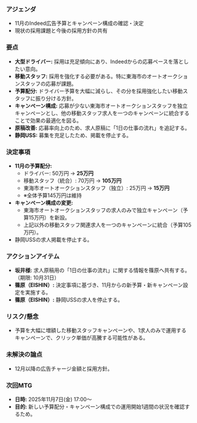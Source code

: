 ### アジェンダ
- 11月のIndeed広告予算とキャンペーン構成の確認・決定
- 現状の採用課題と今後の採用方針の共有

### 要点
- **大型ドライバー:** 採用は充足傾向にあり、Indeedからの応募ペースを落としたい意向。
- **移動スタッフ:** 採用を強化する必要がある。特に東海市のオートオークションスタッフの応募が課題。
- **予算配分:** ドライバー予算を大幅に減らし、その分を採用強化したい移動スタッフに振り分ける方針。
- **キャンペーン構成:** 応募が少ない東海市オートオークションスタッフを独立キャンペーンとし、他の移動スタッフ求人を一つのキャンペーンに統合することで効果の最適化を図る。
- **原稿改善:** 応募率向上のため、求人原稿に「1日の仕事の流れ」を追記する。
- **静岡USS:** 募集を充足したため、掲載を停止する。

### 決定事項
- **11月の予算配分:**
    - ドライバー: 50万円 → **25万円**
    - 移動スタッフ（統合）: 70万円 → **105万円**
    - 東海市オートオークションスタッフ（独立）: 25万円 → **15万円**
    - ※全体予算145万円は維持
- **キャンペーン構成の変更:**
    - 東海市オートオークションスタッフの求人のみで独立キャンペーン（予算15万円）を新設。
    - 上記以外の移動スタッフ関連求人を一つのキャンペーンに統合（予算105万円）。
- 静岡USSの求人掲載を停止する。

### アクションアイテム
- **坂井様:** 求人原稿用の「1日の仕事の流れ」に関する情報を篠原へ共有する。（期限: 10月31日）
- **篠原（EISHIN）:** 決定事項に基づき、11月からの新予算・新キャンペーン設定を実施する。
- **篠原（EISHIN）:** 静岡USSの求人を停止する。

### リスク/懸念
- 予算を大幅に増額した移動スタッフキャンペーンや、1求人のみで運用するキャンペーンで、クリック単価が高騰する可能性がある。

### 未解決の論点
- 12月以降の広告チャージ金額と採用方針。

### 次回MTG
- **日時:** 2025年11月7日(金) 17:00〜
- **目的:** 新しい予算配分・キャンペーン構成での運用開始1週間の状況を確認するため。